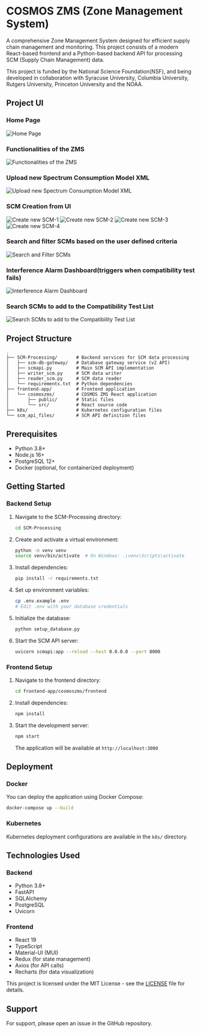 # COSMOS ZMS (Zone Management System)

A comprehensive Zone Management System designed for efficient supply chain management and monitoring. This project consists of a modern React-based frontend and a Python-based backend API for processing SCM (Supply Chain Management) data.

This project is funded by the National Science Foundation(NSF), and being developed in collaboration with Syracuse University, Columbia University, Rutgers University, Princeton University and the NOAA.

## Project UI
### Home Page
![Home Page](./ss/Screenshot%202025-09-19%20154219.png)

### Functionalities of the ZMS
![Functionalities of the ZMS](./ss/Screenshot%202025-09-19%20154706.png)

### Upload new Spectrum Consumption Model XML
![Upload new Spectrum Consumption Model XML](./ss/Screenshot%202025-09-19%20154258.png)

### SCM Creation from UI
![Create new SCM-1](./ss/Screenshot%202025-09-19%20155714.png)
![Create new SCM-2](./ss/Screenshot%202025-09-19%20155906.png)
![Create new SCM-3](./ss/Screenshot%202025-09-19%20155926.png)
![Create new SCM-4](./ss/Screenshot%202025-09-19%20155954.png)

### Search and filter SCMs based on the user defined criteria
![Search and Filter SCMs](./ss/Screenshot%202025-09-19%20154347.png)

### Interference Alarm Dashboard(triggers when compatibility test fails)
![Interference Alarm Dashboard](./ss/Screenshot%202025-09-19%20160106.png)

### Search SCMs to add to the Compatibility Test List
![Search SCMs to add to the Compatibility Test List](./ss/Screenshot%202025-09-19%20154621.png)

## Project Structure

```
.
├── SCM-Processing/       # Backend services for SCM data processing
│   ├── scm-db-gateway/   # Database gateway service (v2 API)
│   ├── scmapi.py         # Main SCM API implementation
│   ├── writer_scm.py     # SCM data writer
│   ├── reader_scm.py     # SCM data reader
│   └── requirements.txt  # Python dependencies
├── frontend-app/         # Frontend application
│   └── cosmoszms/        # COSMOS ZMS React application
│       ├── public/       # Static files
│       └── src/          # React source code
├── k8s/                  # Kubernetes configuration files
└── scm_api_files/        # SCM API definition files
```

## Prerequisites

- Python 3.8+
- Node.js 16+
- PostgreSQL 12+
- Docker (optional, for containerized deployment)

## Getting Started

### Backend Setup

1. Navigate to the SCM-Processing directory:
   ```bash
   cd SCM-Processing
   ```

2. Create and activate a virtual environment:
   ```bash
   python -m venv venv
   source venv/bin/activate  # On Windows: .\venv\Scripts\activate
   ```

3. Install dependencies:
   ```bash
   pip install -r requirements.txt
   ```

4. Set up environment variables:
   ```bash
   cp .env.example .env
   # Edit .env with your database credentials
   ```

5. Initialize the database:
   ```bash
   python setup_database.py
   ```

6. Start the SCM API server:
   ```bash
   uvicorn scmapi:app --reload --host 0.0.0.0 --port 8000
   ```

### Frontend Setup

1. Navigate to the frontend directory:
   ```bash
   cd frontend-app/cosmoszms/frontend
   ```

2. Install dependencies:
   ```bash
   npm install
   ```

3. Start the development server:
   ```bash
   npm start
   ```
   The application will be available at `http://localhost:3000`


## Deployment

### Docker

You can deploy the application using Docker Compose:

```bash
docker-compose up --build
```

### Kubernetes

Kubernetes deployment configurations are available in the `k8s/` directory.

## Technologies Used

### Backend
- Python 3.8+
- FastAPI
- SQLAlchemy
- PostgreSQL
- Uvicorn

### Frontend
- React 19
- TypeScript
- Material-UI (MUI)
- Redux (for state management)
- Axios (for API calls)
- Recharts (for data visualization)


This project is licensed under the MIT License - see the [LICENSE](LICENSE) file for details.

## Support

For support, please open an issue in the GitHub repository.
